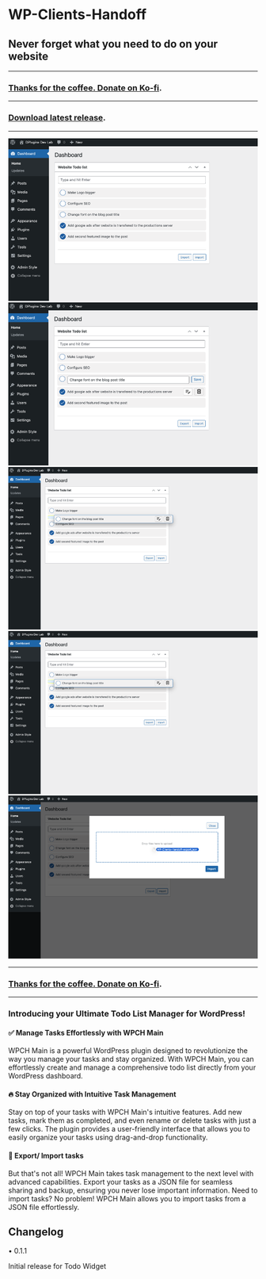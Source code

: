 # WP-Clients-Handoff

## Never forget what you need to do on your website

---
###  [Thanks for the coffee. Donate on Ko-fi](https://ko-fi.com/dplugins). 
---
###  [Download latest release](https://github.com/dplugins/wp-clients-handoff/releases/).
---

![alt text](https://github.com/DPlugins-Opensource/wp-clients-handoff/blob/main/repo-img/image-01.png "Title")
![alt text](https://github.com/DPlugins-Opensource/wp-clients-handoff/blob/main/repo-img/image-02.png "Title")
![alt text](https://github.com/DPlugins-Opensource/wp-clients-handoff/blob/main/repo-img/image-03.png "Title")
![alt text](https://github.com/DPlugins-Opensource/wp-clients-handoff/blob/main/repo-img/image-04.png "Title")
![alt text](https://github.com/DPlugins-Opensource/wp-clients-handoff/blob/main/repo-img/image-05.png "Title")

---
###  [Thanks for the coffee. Donate on Ko-fi](https://ko-fi.com/dplugins). 
---

### Introducing your Ultimate Todo List Manager for WordPress!

#### ✅ Manage Tasks Effortlessly with WPCH Main

WPCH Main is a powerful WordPress plugin designed to revolutionize the way you manage your tasks and stay organized. With WPCH Main, you can effortlessly create and manage a comprehensive todo list directly from your WordPress dashboard.

#### 🔥 Stay Organized with Intuitive Task Management

Stay on top of your tasks with WPCH Main's intuitive features. Add new tasks, mark them as completed, and even rename or delete tasks with just a few clicks. The plugin provides a user-friendly interface that allows you to easily organize your tasks using drag-and-drop functionality.

#### 🌈 Export/ Import tasks

But that's not all! WPCH Main takes task management to the next level with advanced capabilities. Export your tasks as a JSON file for seamless sharing and backup, ensuring you never lose important information. Need to import tasks? No problem! WPCH Main allows you to import tasks from a JSON file effortlessly.

## Changelog

• 0.1.1

Initial release for Todo Widget

